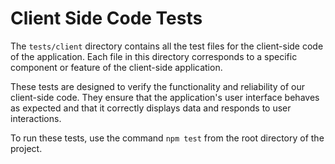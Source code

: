 # Client Side Code Tests

The `tests/client` directory contains all the test files for the client-side code of the application. Each file in this directory corresponds to a specific component or feature of the client-side application.  

These tests are designed to verify the functionality and reliability of our client-side code. They ensure that the application's user interface behaves as expected and that it correctly displays data and responds to user interactions.  

To run these tests, use the command `npm test` from the root directory of the project.  